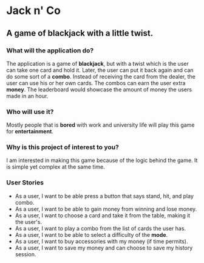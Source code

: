 # Jack n' Co

## A game of blackjack with a little twist.

### What will the application do? <br>
The application is a game of **blackjack**, but with a twist which is the user can take one card and hold it.
Later, the user can put it back again and can do some sort of a **combo**. Instead of receiving the card from the dealer, 
the user can use his or her own cards. The combos can earn the user extra **money**. The leaderboard would showcase the amount of money the users made in an hour.
### Who will use it? <br>
Mostly people that is **bored** with work and university life will play this game for **entertainment**.

### Why is this project of interest to you? <br>
I am interested in making this game because of the logic behind the game. It is simple yet complex at the same time.
<br>

### User Stories
- As a user, I want to be able press a button that says stand, hit, and play combo.
- As a user, I want to be able to gain money from winning and lose money.
- As a user, I want to choose a card and take it from the table, making it the user's.
- As a user, I want to play a combo from the list of cards the user has.
- As a user, I want to be able to select a difficulty of the **mode**.
- As a user, I want to buy accessories with my money  (if time permits).
- As a user, I want to save my money and can choose to save my history session.